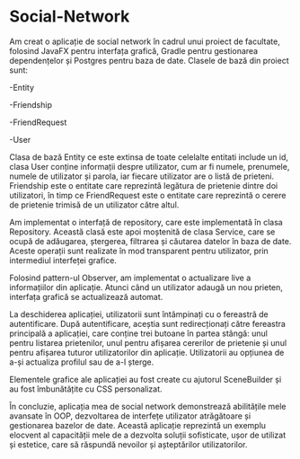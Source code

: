 # Social-Network
Am creat o aplicație de social network în cadrul unui proiect de facultate, folosind JavaFX pentru interfața grafică, Gradle pentru gestionarea dependențelor și Postgres pentru baza de date. Clasele de bază din proiect sunt:

  -Entity
  
  -Friendship
  
  -FriendRequest 
  
  -User

Clasa de bază Entity ce este extinsa de toate celelalte entitati include un id, clasa User conține informații despre utilizator, cum ar fi numele, prenumele, numele de utilizator și parola, iar fiecare utilizator are o listă de prieteni. Friendship este o entitate care reprezintă legătura de prietenie dintre doi utilizatori, în timp ce FriendRequest este o entitate care reprezintă o cerere de prietenie trimisă de un utilizator către altul.

Am implementat o interfață de repository, care este implementată în clasa Repository. Această clasă este apoi moștenită de clasa Service, care se ocupă de adăugarea, ștergerea, filtrarea și căutarea datelor în baza de date. Aceste operații sunt realizate în mod transparent pentru utilizator, prin intermediul interfeței grafice.

Folosind pattern-ul Observer, am implementat o actualizare live a informațiilor din aplicație. Atunci când un utilizator adaugă un nou prieten, interfața grafică se actualizează automat.

La deschiderea aplicației, utilizatorii sunt întâmpinați cu o fereastră de autentificare. După autentificare, aceștia sunt redirecționați către fereastra principală a aplicației, care conține trei butoane în partea stângă: unul pentru listarea prietenilor, unul pentru afișarea cererilor de prietenie și unul pentru afișarea tuturor utilizatorilor din aplicație. Utilizatorii au opțiunea de a-și actualiza profilul sau de a-l șterge.

Elementele grafice ale aplicației au fost create cu ajutorul SceneBuilder și au fost îmbunătățite cu CSS personalizat.

În concluzie, aplicația mea de social network  demonstrează abilitățile mele avansate în OOP, dezvoltarea de interfețe utilizator atrăgătoare și gestionarea bazelor de date. Această aplicație reprezintă un exemplu elocvent al capacității mele de a dezvolta soluții sofisticate, ușor de utilizat și estetice, care să răspundă nevoilor și așteptărilor utilizatorilor.
